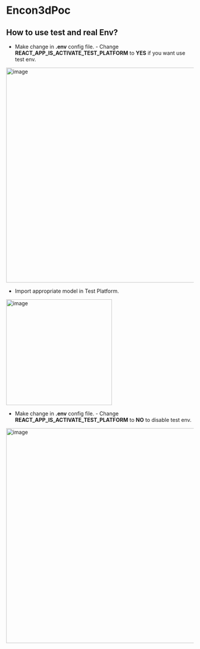 # Encon3dPoc

## How to use test and real Env?
- Make change in **.env** config file. - Change **REACT_APP_IS_ACTIVATE_TEST_PLATFORM** to **YES** if you want use test env.
<img width="577" alt="image" src="https://github.com/Satya190597/Encon3dPocOrg/assets/32733153/4a6ac14c-c093-4c6d-b7a2-811337418f4c">

- Import appropriate model in Test Platform.
<img width="284" alt="image" src="https://github.com/Satya190597/Encon3dPocOrg/assets/32733153/b2d25593-ad6f-4d9c-86ca-7f5fe49f43fe">


- Make change in **.env** config file. - Change **REACT_APP_IS_ACTIVATE_TEST_PLATFORM** to **NO** to disable test env.
<img width="577" alt="image" src="https://github.com/Satya190597/Encon3dPocOrg/assets/32733153/3355866a-29f3-494d-b48d-9a8a3afdfcf8">


